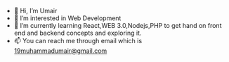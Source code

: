- 👋 Hi, I’m Umair
- 👀 I’m interested in Web Development
- 🌱 I’m currently learning React,WEB 3.0,Nodejs,PHP to get hand on front end and backend concepts and exploring it.
- 📫 You can reach me through email which is 19muhammadumair@gmail.com

<!---
19muhamamdumair/19muhamamdumair is a ✨ special ✨ repository because its `README.md` (this file) appears on your GitHub profile.
You can click the Preview link to take a look at your changes.
--->
